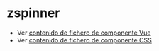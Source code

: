 # zspinner

 - Ver [contenido de fichero de componente Vue](./zspinner.vue)
 - Ver [contenido de fichero de componente CSS](./zspinner.scss)
